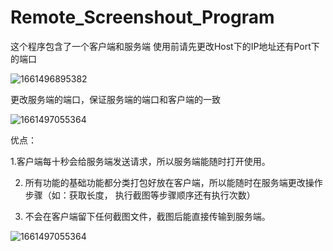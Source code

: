 # Remote_Screenshout_Program
这个程序包含了一个客户端和服务端
使用前请先更改Host下的IP地址还有Port下的端口

![1661496895382](https://user-images.githubusercontent.com/69099430/186841309-89102b15-f481-4c7e-ab70-b9da37d450cf.png)

更改服务端的端口，保证服务端的端口和客户端的一致

![1661497055364](https://user-images.githubusercontent.com/69099430/186841778-8d313f53-0c88-4364-80fb-3e78c8db4b11.png)

优点：
  
  1.客户端每十秒会给服务端发送请求，所以服务端能随时打开使用。
  
  2. 所有功能的基础功能都分类打包好放在客户端，所以能随时在服务端更改操作步骤（如：获取长度， 执行截图等步骤顺序还有执行次数）
  
  3. 不会在客户端留下任何截图文件，截图后能直接传输到服务端。

![1661497055364](https://user-images.githubusercontent.com/69099430/186841778-8d313f53-0c88-4364-80fb-3e78c8db4b11.png)

